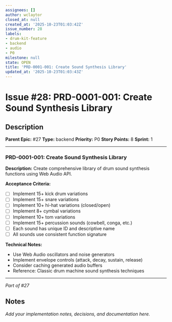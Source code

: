 ```yaml
---
assignees: []
author: wclaytor
closed_at: null
created_at: '2025-10-23T01:03:42Z'
issue_number: 28
labels:
- drum-kit-feature
- backend
- audio
- P0
milestone: null
state: OPEN
title: 'PRD-0001-001: Create Sound Synthesis Library'
updated_at: '2025-10-23T01:03:43Z'
---
```


# Issue #28: PRD-0001-001: Create Sound Synthesis Library

## Description

**Parent Epic:** #27
**Type:** backend
**Priority:** P0
**Story Points:** 8
**Sprint:** 1

---

### PRD-0001-001: Create Sound Synthesis Library

**Description:**
Create comprehensive library of drum sound synthesis functions using Web Audio API.

**Acceptance Criteria:**
- [ ] Implement 15+ kick drum variations
- [ ] Implement 15+ snare variations
- [ ] Implement 10+ hi-hat variations (closed/open)
- [ ] Implement 8+ cymbal variations
- [ ] Implement 10+ tom variations
- [ ] Implement 15+ percussion sounds (cowbell, conga, etc.)
- [ ] Each sound has unique ID and descriptive name
- [ ] All sounds use consistent function signature

**Technical Notes:**
- Use Web Audio oscillators and noise generators
- Implement envelope controls (attack, decay, sustain, release)
- Consider caching generated audio buffers
- Reference: Classic drum machine sound synthesis techniques

---
*Part of #27*

## Notes

_Add your implementation notes, decisions, and documentation here._
